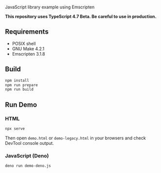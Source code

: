 JavaScript library example using Emscripten

**This repository uses TypeScript 4.7 Beta. Be careful to use in production.**

## Requirements

- POSIX shell
- GNU Make 4.2.1
- Emscripten 3.1.8

## Build

```sh
npm install
npm run prepare
npm run build
```

## Run Demo

### HTML

```sh
npx serve
```

Then open `demo.html` or `demo-legacy.html` in your browsers and check DevTool
console output.

### JavaScript (Deno)

```sh
deno run demo-deno.js
```
